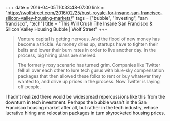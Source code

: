 +++
date = 2016-04-05T10:33:48-07:00
link = "https://wolfstreet.com/2016/02/25/bust-royale-for-insane-san-francisco-silicon-valley-housing-markets/"
tags = ["bubble", "investing", "san francisco", "tech"]
title = "This Will Crush The Insane San Francisco & Silicon Valley Housing Bubble | Wolf Street"
+++

>Venture capital is getting nervous. And the flood of new money has become a trickle. As money dries up, startups have to tighten their belts and lower their burn rates in order to live another day. In the process, big hiring plans are shelved.
>
>The formerly rosy scenario has turned grim. Companies like Twitter fell all over each other to lure tech gurus with blue-sky compensation packages that then allowed these folks to rent or buy whatever they wanted to, and drive up prices in the process. Now Twitter is laying off people.

I hadn't realized there would be widespread repercussions like this from the downturn in tech investment. Perhaps the bubble wasn't in the San Francisco housing market after all, but rather in the tech industry, whose lucrative hiring and relocation packages in turn skyrocketed housing prices.
